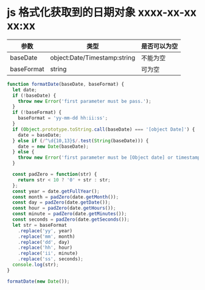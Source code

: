# js 格式化获取到的日期对象 xxxx-xx-xx xx:xx

| 参数       | 类型                         | 是否可以为空 |
| ---------- | ---------------------------- | ------------ |
| baseDate   | object:Date/Timestamp:string | 不能为空     |
| baseFormat | string                       | 可为空       |

```js
function formatDate(baseDate, baseFormat) {
  let date;
  if (!baseDate) {
    throw new Error('first parameter must be pass.');
  }
  if (!baseFormat) {
    baseFormat = 'yy-mm-dd hh:ii:ss';
  }
  if (Object.prototype.toString.call(baseDate) === '[object Date]') {
    date = baseDate;
  } else if (/^\d{10,13}$/.test(String(baseDate))) {
    date = new Date(baseDate);
  } else {
    throw new Error('first parameter must be [Object date] or timestamp.');
  }

  const padZero = function(str) {
    return str < 10 ? '0' + str : str;
  };
  const year = date.getFullYear();
  const month = padZero(date.getMonth());
  const day = padZero(date.getDate());
  const hour = padZero(date.getHours());
  const minute = padZero(date.getMinutes());
  const seconds = padZero(date.getSeconds());
  let str = baseFormat
    .replace('yy', year)
    .replace('mm', month)
    .replace('dd', day)
    .replace('hh', hour)
    .replace('ii', minute)
    .replace('ss', seconds);
  console.log(str);
}

formatDate(new Date());
```
